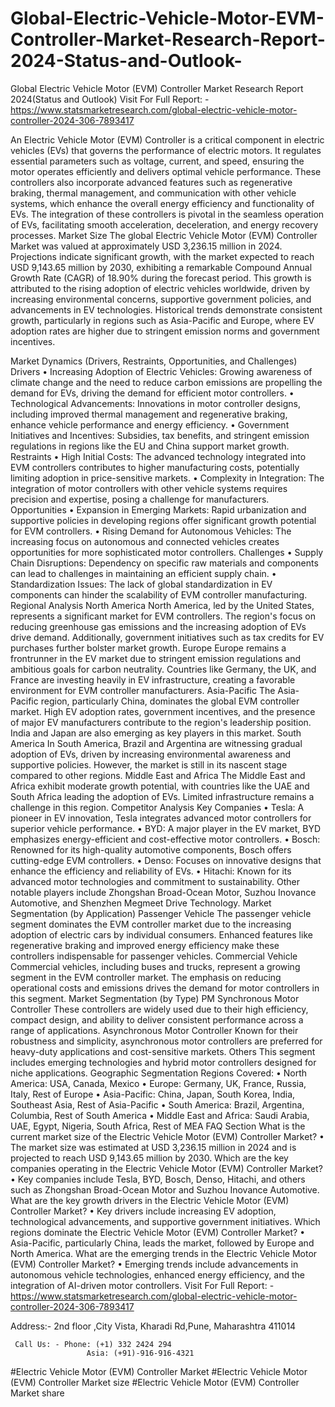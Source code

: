 # Global-Electric-Vehicle-Motor-EVM-Controller-Market-Research-Report-2024-Status-and-Outlook-

Global Electric Vehicle Motor (EVM) Controller Market Research Report 2024(Status and Outlook)
Visit For Full Report: - https://www.statsmarketresearch.com/global-electric-vehicle-motor-controller-2024-306-7893417

An Electric Vehicle Motor (EVM) Controller is a critical component in electric vehicles (EVs) that governs the performance of electric motors. It regulates essential parameters such as voltage, current, and speed, ensuring the motor operates efficiently and delivers optimal vehicle performance. These controllers also incorporate advanced features such as regenerative braking, thermal management, and communication with other vehicle systems, which enhance the overall energy efficiency and functionality of EVs. The integration of these controllers is pivotal in the seamless operation of EVs, facilitating smooth acceleration, deceleration, and energy recovery processes.
Market Size
The global Electric Vehicle Motor (EVM) Controller Market was valued at approximately USD 3,236.15 million in 2024. Projections indicate significant growth, with the market expected to reach USD 9,143.65 million by 2030, exhibiting a remarkable Compound Annual Growth Rate (CAGR) of 18.90% during the forecast period.
This growth is attributed to the rising adoption of electric vehicles worldwide, driven by increasing environmental concerns, supportive government policies, and advancements in EV technologies. Historical trends demonstrate consistent growth, particularly in regions such as Asia-Pacific and Europe, where EV adoption rates are higher due to stringent emission norms and government incentives.
 
Market Dynamics (Drivers, Restraints, Opportunities, and Challenges)
Drivers
•	Increasing Adoption of Electric Vehicles: Growing awareness of climate change and the need to reduce carbon emissions are propelling the demand for EVs, driving the demand for efficient motor controllers.
•	Technological Advancements: Innovations in motor controller designs, including improved thermal management and regenerative braking, enhance vehicle performance and energy efficiency.
•	Government Initiatives and Incentives: Subsidies, tax benefits, and stringent emission regulations in regions like the EU and China support market growth.
Restraints
•	High Initial Costs: The advanced technology integrated into EVM controllers contributes to higher manufacturing costs, potentially limiting adoption in price-sensitive markets.
•	Complexity in Integration: The integration of motor controllers with other vehicle systems requires precision and expertise, posing a challenge for manufacturers.
Opportunities
•	Expansion in Emerging Markets: Rapid urbanization and supportive policies in developing regions offer significant growth potential for EVM controllers.
•	Rising Demand for Autonomous Vehicles: The increasing focus on autonomous and connected vehicles creates opportunities for more sophisticated motor controllers.
Challenges
•	Supply Chain Disruptions: Dependency on specific raw materials and components can lead to challenges in maintaining an efficient supply chain.
•	Standardization Issues: The lack of global standardization in EV components can hinder the scalability of EVM controller manufacturing.
Regional Analysis
North America
North America, led by the United States, represents a significant market for EVM controllers. The region's focus on reducing greenhouse gas emissions and the increasing adoption of EVs drive demand. Additionally, government initiatives such as tax credits for EV purchases further bolster market growth.
Europe
Europe remains a frontrunner in the EV market due to stringent emission regulations and ambitious goals for carbon neutrality. Countries like Germany, the UK, and France are investing heavily in EV infrastructure, creating a favorable environment for EVM controller manufacturers.
Asia-Pacific
The Asia-Pacific region, particularly China, dominates the global EVM controller market. High EV adoption rates, government incentives, and the presence of major EV manufacturers contribute to the region's leadership position. India and Japan are also emerging as key players in this market.
South America
In South America, Brazil and Argentina are witnessing gradual adoption of EVs, driven by increasing environmental awareness and supportive policies. However, the market is still in its nascent stage compared to other regions.
Middle East and Africa
The Middle East and Africa exhibit moderate growth potential, with countries like the UAE and South Africa leading the adoption of EVs. Limited infrastructure remains a challenge in this region.
Competitor Analysis
Key Companies
•	Tesla: A pioneer in EV innovation, Tesla integrates advanced motor controllers for superior vehicle performance.
•	BYD: A major player in the EV market, BYD emphasizes energy-efficient and cost-effective motor controllers.
•	Bosch: Renowned for its high-quality automotive components, Bosch offers cutting-edge EVM controllers.
•	Denso: Focuses on innovative designs that enhance the efficiency and reliability of EVs.
•	Hitachi: Known for its advanced motor technologies and commitment to sustainability.
Other notable players include Zhongshan Broad-Ocean Motor, Suzhou Inovance Automotive, and Shenzhen Megmeet Drive Technology.
Market Segmentation (by Application)
Passenger Vehicle
The passenger vehicle segment dominates the EVM controller market due to the increasing adoption of electric cars by individual consumers. Enhanced features like regenerative braking and improved energy efficiency make these controllers indispensable for passenger vehicles.
Commercial Vehicle
Commercial vehicles, including buses and trucks, represent a growing segment in the EVM controller market. The emphasis on reducing operational costs and emissions drives the demand for motor controllers in this segment.
Market Segmentation (by Type)
PM Synchronous Motor Controller
These controllers are widely used due to their high efficiency, compact design, and ability to deliver consistent performance across a range of applications.
Asynchronous Motor Controller
Known for their robustness and simplicity, asynchronous motor controllers are preferred for heavy-duty applications and cost-sensitive markets.
Others
This segment includes emerging technologies and hybrid motor controllers designed for niche applications.
Geographic Segmentation
Regions Covered:
•	North America: USA, Canada, Mexico
•	Europe: Germany, UK, France, Russia, Italy, Rest of Europe
•	Asia-Pacific: China, Japan, South Korea, India, Southeast Asia, Rest of Asia-Pacific
•	South America: Brazil, Argentina, Columbia, Rest of South America
•	Middle East and Africa: Saudi Arabia, UAE, Egypt, Nigeria, South Africa, Rest of MEA
FAQ Section
What is the current market size of the Electric Vehicle Motor (EVM) Controller Market?
•	The market size was estimated at USD 3,236.15 million in 2024 and is projected to reach USD 9,143.65 million by 2030.
Which are the key companies operating in the Electric Vehicle Motor (EVM) Controller Market?
•	Key companies include Tesla, BYD, Bosch, Denso, Hitachi, and others such as Zhongshan Broad-Ocean Motor and Suzhou Inovance Automotive.
What are the key growth drivers in the Electric Vehicle Motor (EVM) Controller Market?
•	Key drivers include increasing EV adoption, technological advancements, and supportive government initiatives.
Which regions dominate the Electric Vehicle Motor (EVM) Controller Market?
•	Asia-Pacific, particularly China, leads the market, followed by Europe and North America.
What are the emerging trends in the Electric Vehicle Motor (EVM) Controller Market?
•	Emerging trends include advancements in autonomous vehicle technologies, enhanced energy efficiency, and the integration of AI-driven motor controllers.
Visit For Full Report: - https://www.statsmarketresearch.com/global-electric-vehicle-motor-controller-2024-306-7893417



Address:- 2nd floor ,City Vista, Kharadi Rd,Pune, Maharashtra 411014

     Call Us: - Phone: (+1) 332 2424 294
                     Asia: (+91)-916-916-4321


#Electric Vehicle Motor (EVM) Controller Market 
#Electric Vehicle Motor (EVM) Controller Market size
#Electric Vehicle Motor (EVM) Controller Market share 

